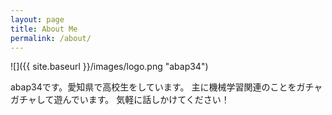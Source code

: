 ```yaml
---
layout: page
title: About Me
permalink: /about/
---
```



![]({{ site.baseurl }}/images/logo.png "abap34")

abap34です。愛知県で高校生をしています。
主に機械学習関連のことをガチャガチャして遊んでいます。
気軽に話しかけてください！

